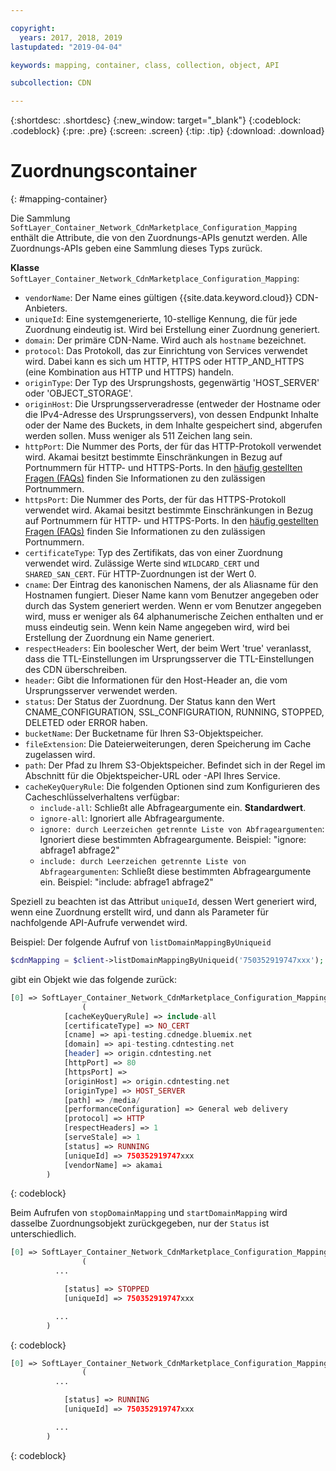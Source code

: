 ```yaml
---

copyright:
  years: 2017, 2018, 2019
lastupdated: "2019-04-04"

keywords: mapping, container, class, collection, object, API

subcollection: CDN

---
```


{:shortdesc: .shortdesc}
{:new_window: target="_blank"}
{:codeblock: .codeblock}
{:pre: .pre}
{:screen: .screen}
{:tip: .tip}
{:download: .download}  

# Zuordnungscontainer
{: #mapping-container}

Die Sammlung `SoftLayer_Container_Network_CdnMarketplace_Configuration_Mapping` enthält die Attribute, die von den Zuordnungs-APIs genutzt werden. Alle Zuordnungs-APIs geben eine Sammlung dieses Typs zurück.

**Klasse** `SoftLayer_Container_Network_CdnMarketplace_Configuration_Mapping`:

* `vendorName`: Der Name eines gültigen {{site.data.keyword.cloud}} CDN-Anbieters.
* `uniqueId`: Eine systemgenerierte, 10-stellige Kennung, die für jede Zuordnung eindeutig ist. Wird bei Erstellung einer Zuordnung generiert.
* `domain`: Der primäre CDN-Name. Wird auch als `hostname` bezeichnet.
* `protocol`: Das Protokoll, das zur Einrichtung von Services verwendet wird. Dabei kann es sich um HTTP, HTTPS oder HTTP_AND_HTTPS (eine Kombination aus HTTP und HTTPS) handeln.
* `originType`: Der Typ des Ursprungshosts, gegenwärtig 'HOST_SERVER' oder 'OBJECT_STORAGE'.
* `originHost`: Die Ursprungsserveradresse (entweder der Hostname oder die IPv4-Adresse des Ursprungsservers), von dessen Endpunkt Inhalte oder der Name des Buckets, in dem Inhalte gespeichert sind, abgerufen werden sollen. Muss weniger als 511 Zeichen lang sein.
* `httpPort`: Die Nummer des Ports, der für das HTTP-Protokoll verwendet wird. Akamai besitzt bestimmte Einschränkungen in Bezug auf Portnummern für HTTP- und HTTPS-Ports. In den [häufig gestellten Fragen (FAQs)](/docs/infrastructure/CDN?topic=CDN-faqs#are-there-any-restrictions-on-what-http-and-https-port-numbers-are-allowed-for-akamai-) finden Sie Informationen zu den zulässigen Portnummern.
* `httpsPort`: Die Nummer des Ports, der für das HTTPS-Protokoll verwendet wird. Akamai besitzt bestimmte Einschränkungen in Bezug auf Portnummern für HTTP- und HTTPS-Ports. In den [häufig gestellten Fragen (FAQs)](/docs/infrastructure/CDN?topic=CDN-faqs#are-there-any-restrictions-on-what-http-and-https-port-numbers-are-allowed-for-akamai-) finden Sie Informationen zu den zulässigen Portnummern.
* `certificateType`: Typ des Zertifikats, das von einer Zuordnung verwendet wird. Zulässige Werte sind `WILDCARD_CERT` und `SHARED_SAN_CERT`. Für HTTP-Zuordnungen ist der Wert 0.
* `cname`: Der Eintrag des kanonischen Namens, der als Aliasname für den Hostnamen fungiert. Dieser Name kann vom Benutzer angegeben oder durch das System generiert werden. Wenn er vom Benutzer angegeben wird, muss er weniger als 64 alphanumerische Zeichen enthalten und er muss eindeutig sein. Wenn kein Name angegeben wird, wird bei Erstellung der Zuordnung ein Name generiert.
* `respectHeaders`: Ein boolescher Wert, der beim Wert 'true' veranlasst, dass die TTL-Einstellungen im Ursprungsserver die TTL-Einstellungen des CDN überschreiben.
* `header`: Gibt die Informationen für den Host-Header an, die vom Ursprungsserver verwendet werden.
* `status`: Der Status der Zuordnung. Der Status kann den Wert CNAME_CONFIGURATION, SSL_CONFIGURATION, RUNNING, STOPPED, DELETED oder ERROR haben.
* `bucketName`: Der Bucketname für Ihren S3-Objektspeicher.
* `fileExtension`: Die Dateierweiterungen, deren Speicherung im Cache zugelassen wird.
* `path`: Der Pfad zu Ihrem S3-Objektspeicher. Befindet sich in der Regel im Abschnitt für die Objektspeicher-URL oder -API Ihres Service.
* `cacheKeyQueryRule`: Die folgenden Optionen sind zum Konfigurieren des Cacheschlüsselverhaltens verfügbar:
  * `include-all`: Schließt alle Abfrageargumente ein. **Standardwert**.
  * `ignore-all`: Ignoriert alle Abfrageargumente.
  * `ignore: durch Leerzeichen getrennte Liste von Abfrageargumenten`: Ignoriert diese bestimmten Abfrageargumente. Beispiel: "ignore: abfrage1 abfrage2"
  * `include: durch Leerzeichen getrennte Liste von Abfrageargumenten`: Schließt diese bestimmten Abfrageargumente ein. Beispiel: "include: abfrage1 abfrage2"

Speziell zu beachten ist das Attribut `uniqueId`, dessen Wert generiert wird, wenn eine Zuordnung erstellt wird, und dann als Parameter für nachfolgende API-Aufrufe verwendet wird.

Beispiel: Der folgende Aufruf von `listDomainMappingByUniqueid`  
```php  
$cdnMapping = $client->listDomainMappingByUniqueid('750352919747xxx');  
```

gibt ein Objekt wie das folgende zurück:

```php  
[0] => SoftLayer_Container_Network_CdnMarketplace_Configuration_Mapping Object
                (
            [cacheKeyQueryRule] => include-all
            [certificateType] => NO_CERT
            [cname] => api-testing.cdnedge.bluemix.net
            [domain] => api-testing.cdntesting.net
            [header] => origin.cdntesting.net
            [httpPort] => 80
            [httpsPort] =>
            [originHost] => origin.cdntesting.net
            [originType] => HOST_SERVER
            [path] => /media/
            [performanceConfiguration] => General web delivery
            [protocol] => HTTP
            [respectHeaders] => 1
            [serveStale] => 1
            [status] => RUNNING
            [uniqueId] => 750352919747xxx
            [vendorName] => akamai
        )

```
{: codeblock}

Beim Aufrufen von `stopDomainMapping` und `startDomainMapping` wird dasselbe Zuordnungsobjekt zurückgegeben, nur der `Status` ist unterschiedlich.

```php  
[0] => SoftLayer_Container_Network_CdnMarketplace_Configuration_Mapping Object
                (
          ...

            [status] => STOPPED
            [uniqueId] => 750352919747xxx

          ...
        )

```
{: codeblock}

```php  
[0] => SoftLayer_Container_Network_CdnMarketplace_Configuration_Mapping Object
                (
          ...

            [status] => RUNNING
            [uniqueId] => 750352919747xxx

          ...
        )

```
{: codeblock}
